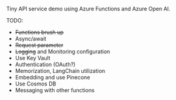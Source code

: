 Tiny API service demo using Azure Functions and Azure Open AI.  

TODO: 

- ~~Functions brush up~~
- Async/await
- ~~Request parameter~~
- ~~Logging~~ and Monitoring configuration
- Use Key Vault
- Authentication (OAuth?)
- Memorization, LangChain utilization
- Embedding and use Pinecone
- Use Cosmos DB
- Messaging with other functions
